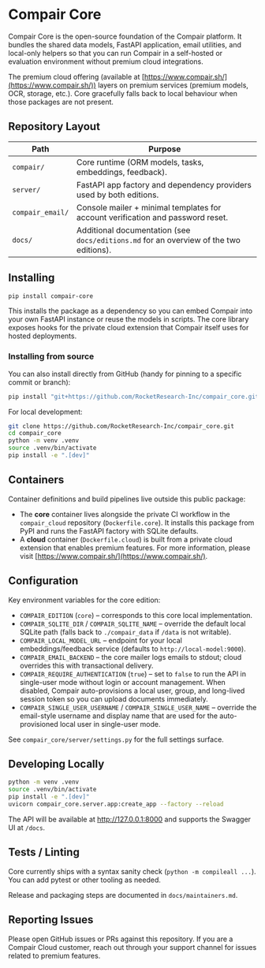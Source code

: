 # Compair Core

Compair Core is the open-source foundation of the Compair platform. It bundles the shared data models, FastAPI application, email utilities, and local-only helpers so that you can run Compair in a self-hosted or evaluation environment without premium cloud integrations.

The premium cloud offering (available at [https://www.compair.sh/](https://www.compair.sh/)) layers on premium services (premium models, OCR, storage,  etc.). Core gracefully falls back to local behaviour when those packages are not present.

## Repository Layout

| Path | Purpose |
| --- | --- |
| `compair/` | Core runtime (ORM models, tasks, embeddings, feedback). |
| `server/` | FastAPI app factory and dependency providers used by both editions. |
| `compair_email/` | Console mailer + minimal templates for account verification and password reset. |
| `docs/` | Additional documentation (see `docs/editions.md` for an overview of the two editions). |

## Installing

```bash
pip install compair-core
```

This installs the package as a dependency so you can embed Compair into your own FastAPI instance or reuse the models in scripts. The core library exposes hooks for the private cloud extension that Compair itself uses for hosted deployments.

### Installing from source

You can also install directly from GitHub (handy for pinning to a specific commit or branch):

```bash
pip install "git+https://github.com/RocketResearch-Inc/compair_core.git@main"
```

For local development:

```bash
git clone https://github.com/RocketResearch-Inc/compair_core.git
cd compair_core
python -m venv .venv
source .venv/bin/activate
pip install -e ".[dev]"
```

## Containers

Container definitions and build pipelines live outside this public package:

- The **core** container lives alongside the private CI workflow in the `compair_cloud` repository (`Dockerfile.core`). It installs this package from PyPI and runs the FastAPI factory with SQLite defaults.
- A **cloud** container (`Dockerfile.cloud`) is built from a private cloud extension that enables premium features. For more information, please visit [https://www.compair.sh/](https://www.compair.sh/).

## Configuration

Key environment variables for the core edition:

- `COMPAIR_EDITION` (`core`) – corresponds to this core local implementation.
- `COMPAIR_SQLITE_DIR` / `COMPAIR_SQLITE_NAME` – override the default local SQLite path (falls back to `./compair_data` if `/data` is not writable).
- `COMPAIR_LOCAL_MODEL_URL` – endpoint for your local embeddings/feedback service (defaults to `http://local-model:9000`).
- `COMPAIR_EMAIL_BACKEND` – the core mailer logs emails to stdout; cloud overrides this with transactional delivery.
- `COMPAIR_REQUIRE_AUTHENTICATION` (`true`) – set to `false` to run the API in single-user mode without login or account management. When disabled, Compair auto-provisions a local user, group, and long-lived session token so you can upload documents immediately.
- `COMPAIR_SINGLE_USER_USERNAME` / `COMPAIR_SINGLE_USER_NAME` – override the email-style username and display name that are used for the auto-provisioned local user in single-user mode.

See `compair_core/server/settings.py` for the full settings surface.

## Developing Locally

```bash
python -m venv .venv
source .venv/bin/activate
pip install -e ".[dev]"
uvicorn compair_core.server.app:create_app --factory --reload
```

The API will be available at http://127.0.0.1:8000 and supports the Swagger UI at `/docs`.

## Tests / Linting

Core currently ships with a syntax sanity check (`python -m compileall ...`). You can add pytest or other tooling as needed.

Release and packaging steps are documented in `docs/maintainers.md`.

## Reporting Issues

Please open GitHub issues or PRs against this repository. If you are a Compair Cloud customer, reach out through your support channel for issues related to premium features.
